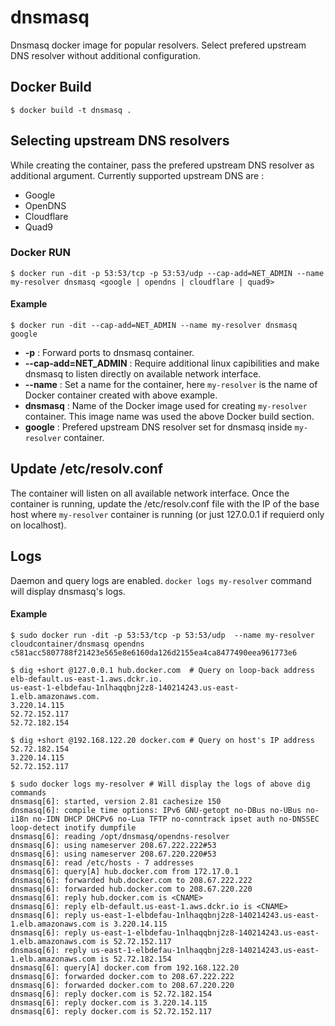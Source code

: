 # dnsmasq
Dnsmasq docker image for popular resolvers.
Select prefered upstream DNS resolver without additional configuration.

## Docker Build
```
$ docker build -t dnsmasq .
```

## Selecting upstream DNS resolvers
While creating the container, pass the prefered upstream DNS resolver as additional argument.
Currently supported upstream DNS are :
- Google
- OpenDNS
- Cloudflare
- Quad9

### Docker RUN
```
$ docker run -dit -p 53:53/tcp -p 53:53/udp --cap-add=NET_ADMIN --name my-resolver dnsmasq <google | opendns | cloudflare | quad9>
```

#### Example
```
$ docker run -dit --cap-add=NET_ADMIN --name my-resolver dnsmasq google
```
- **-p** : Forward ports to dnsmasq container.
- **--cap-add=NET_ADMIN** : Require additional linux capibilities and make dnsmasq to listen directly on available network interface.
- **--name** : Set a name for the container, here `my-resolver` is the name of Docker container created with above example.
- **dnsmasq** : Name of the Docker image used for creating `my-resolver` container. This image name was used the above Docker build section.
- **google** : Prefered upstream DNS resolver set for dnsmasq inside `my-resolver` container.

## Update /etc/resolv.conf
The container will listen on all available network interface.
Once the container is running, update the /etc/resolv.conf file with the IP of the base host where `my-resolver` container is running (or just 127.0.0.1 if requierd only on localhost).

## Logs
Daemon and query logs are enabled. `docker logs my-resolver` command will display dnsmasq's logs.

#### Example
```
$ sudo docker run -dit -p 53:53/tcp -p 53:53/udp  --name my-resolver cloudcontainer/dnsmasq opendns
c581acc5807788f21423e565e8e6160da126d2155ea4ca8477490eea961773e6

$ dig +short @127.0.0.1 hub.docker.com  # Query on loop-back address
elb-default.us-east-1.aws.dckr.io.
us-east-1-elbdefau-1nlhaqqbnj2z8-140214243.us-east-1.elb.amazonaws.com.
3.220.14.115
52.72.152.117
52.72.182.154

$ dig +short @192.168.122.20 docker.com # Query on host's IP address
52.72.182.154
3.220.14.115
52.72.152.117

$ sudo docker logs my-resolver # Will display the logs of above dig commands
dnsmasq[6]: started, version 2.81 cachesize 150
dnsmasq[6]: compile time options: IPv6 GNU-getopt no-DBus no-UBus no-i18n no-IDN DHCP DHCPv6 no-Lua TFTP no-conntrack ipset auth no-DNSSEC loop-detect inotify dumpfile
dnsmasq[6]: reading /opt/dnsmasq/opendns-resolver
dnsmasq[6]: using nameserver 208.67.222.222#53
dnsmasq[6]: using nameserver 208.67.220.220#53
dnsmasq[6]: read /etc/hosts - 7 addresses
dnsmasq[6]: query[A] hub.docker.com from 172.17.0.1
dnsmasq[6]: forwarded hub.docker.com to 208.67.222.222
dnsmasq[6]: forwarded hub.docker.com to 208.67.220.220
dnsmasq[6]: reply hub.docker.com is <CNAME>
dnsmasq[6]: reply elb-default.us-east-1.aws.dckr.io is <CNAME>
dnsmasq[6]: reply us-east-1-elbdefau-1nlhaqqbnj2z8-140214243.us-east-1.elb.amazonaws.com is 3.220.14.115
dnsmasq[6]: reply us-east-1-elbdefau-1nlhaqqbnj2z8-140214243.us-east-1.elb.amazonaws.com is 52.72.152.117
dnsmasq[6]: reply us-east-1-elbdefau-1nlhaqqbnj2z8-140214243.us-east-1.elb.amazonaws.com is 52.72.182.154
dnsmasq[6]: query[A] docker.com from 192.168.122.20
dnsmasq[6]: forwarded docker.com to 208.67.222.222
dnsmasq[6]: forwarded docker.com to 208.67.220.220
dnsmasq[6]: reply docker.com is 52.72.182.154
dnsmasq[6]: reply docker.com is 3.220.14.115
dnsmasq[6]: reply docker.com is 52.72.152.117
```